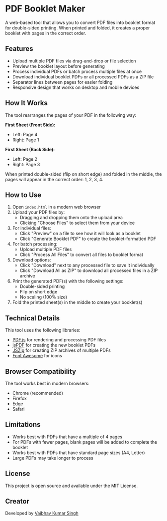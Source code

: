 # PDF Booklet Maker

A web-based tool that allows you to convert PDF files into booklet format for double-sided printing. When printed and folded, it creates a proper booklet with pages in the correct order.

## Features

- Upload multiple PDF files via drag-and-drop or file selection
- Preview the booklet layout before generating
- Process individual PDFs or batch process multiple files at once
- Download individual booklet PDFs or all processed PDFs as a ZIP file
- Separator lines between pages for easier folding
- Responsive design that works on desktop and mobile devices

## How It Works

The tool rearranges the pages of your PDF in the following way:

**First Sheet (Front Side):**

- Left: Page 4
- Right: Page 1

**First Sheet (Back Side):**

- Left: Page 2
- Right: Page 3

When printed double-sided (flip on short edge) and folded in the middle, the pages will appear in the correct order: 1, 2, 3, 4.

## How to Use

1. Open `index.html` in a modern web browser
2. Upload your PDF files by:
   - Dragging and dropping them onto the upload area
   - Clicking "Choose Files" to select them from your device
3. For individual files:
   - Click "Preview" on a file to see how it will look as a booklet
   - Click "Generate Booklet PDF" to create the booklet-formatted PDF
4. For batch processing:
   - Upload multiple PDF files
   - Click "Process All Files" to convert all files to booklet format
5. Download options:
   - Click "Download" next to any processed file to save it individually
   - Click "Download All as ZIP" to download all processed files in a ZIP archive
6. Print the generated PDF(s) with the following settings:
   - Double-sided printing
   - Flip on short edge
   - No scaling (100% size)
7. Fold the printed sheet(s) in the middle to create your booklet(s)

## Technical Details

This tool uses the following libraries:

- [PDF.js](https://mozilla.github.io/pdf.js/) for rendering and processing PDF files
- [jsPDF](https://github.com/parallax/jsPDF) for creating the new booklet PDFs
- [JSZip](https://stuk.github.io/jszip/) for creating ZIP archives of multiple PDFs
- [Font Awesome](https://fontawesome.com/) for icons

## Browser Compatibility

The tool works best in modern browsers:

- Chrome (recommended)
- Firefox
- Edge
- Safari

## Limitations

- Works best with PDFs that have a multiple of 4 pages
- For PDFs with fewer pages, blank pages will be added to complete the booklet
- Works best with PDFs that have standard page sizes (A4, Letter)
- Large PDFs may take longer to process

## License

This project is open source and available under the MIT License.

## Creator

Developed by [Vaibhav Kumar Singh](https://linkedin.com/in/vaib215)
